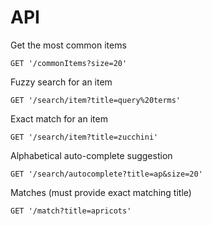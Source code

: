 # API
Get the most common items

    GET '/commonItems?size=20'

Fuzzy search for an item

    GET '/search/item?title=query%20terms'

Exact match for an item

    GET '/search/item?title=zucchini'

Alphabetical auto-complete suggestion

    GET '/search/autocomplete?title=ap&size=20'

Matches (must provide exact matching title)

    GET '/match?title=apricots'